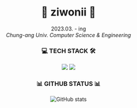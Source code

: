 <div align=center> 
<h1 align="center"> 🙈 ziwonii 🙊 </h1>
<p align="center">
  
2023.03. - ing    <br>    *Chung-ang Univ. Computer Science & Engineering*


<h3 align="center"> 💻 TECH STACK 🛠 </h3>
<h4 align="center"> <img src="https://img.shields.io/badge/python-%233776AB.svg?&style=for-the-badge&logo=python&logoColor=white" /> <img src="https://img.shields.io/badge/django-%23092E20.svg?&style=for-the-badge&logo=django&logoColor=white" /> </h4>


<h3 align="center"> 📊 GITHUB STATUS 📊 </h3>
<div align=center>	
  
![GitHub stats](https://github-readme-stats.vercel.app/api?username=ziwonii&show_icons=true&theme=radical)
 
 </div>

